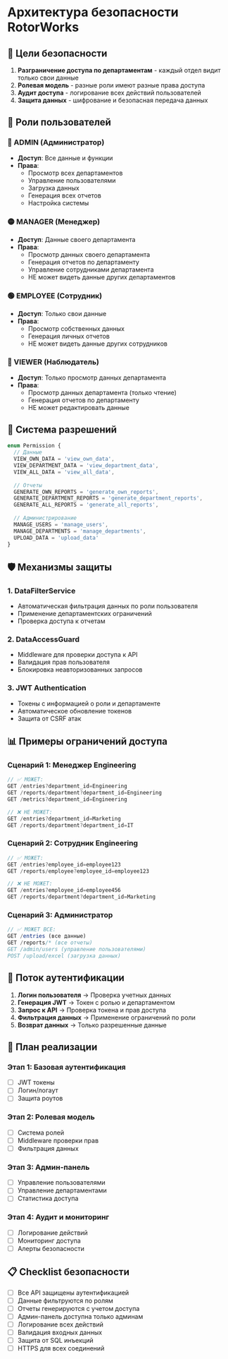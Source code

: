# Архитектура безопасности RotorWorks

## 🎯 Цели безопасности

1. **Разграничение доступа по департаментам** - каждый отдел видит только свои данные
2. **Ролевая модель** - разные роли имеют разные права доступа
3. **Аудит доступа** - логирование всех действий пользователей
4. **Защита данных** - шифрование и безопасная передача данных

## 👥 Роли пользователей

### 🔴 ADMIN (Администратор)
- **Доступ**: Все данные и функции
- **Права**:
  - Просмотр всех департаментов
  - Управление пользователями
  - Загрузка данных
  - Генерация всех отчетов
  - Настройка системы

### 🟡 MANAGER (Менеджер)
- **Доступ**: Данные своего департамента
- **Права**:
  - Просмотр данных своего департамента
  - Генерация отчетов по департаменту
  - Управление сотрудниками департамента
  - НЕ может видеть данные других департаментов

### 🟢 EMPLOYEE (Сотрудник)
- **Доступ**: Только свои данные
- **Права**:
  - Просмотр собственных данных
  - Генерация личных отчетов
  - НЕ может видеть данные других сотрудников

### 🔵 VIEWER (Наблюдатель)
- **Доступ**: Только просмотр данных департамента
- **Права**:
  - Просмотр данных департамента (только чтение)
  - Генерация отчетов по департаменту
  - НЕ может редактировать данные

## 🔐 Система разрешений

```typescript
enum Permission {
  // Данные
  VIEW_OWN_DATA = 'view_own_data',
  VIEW_DEPARTMENT_DATA = 'view_department_data', 
  VIEW_ALL_DATA = 'view_all_data',
  
  // Отчеты
  GENERATE_OWN_REPORTS = 'generate_own_reports',
  GENERATE_DEPARTMENT_REPORTS = 'generate_department_reports',
  GENERATE_ALL_REPORTS = 'generate_all_reports',
  
  // Администрирование
  MANAGE_USERS = 'manage_users',
  MANAGE_DEPARTMENTS = 'manage_departments',
  UPLOAD_DATA = 'upload_data'
}
```

## 🛡️ Механизмы защиты

### 1. **DataFilterService**
- Автоматическая фильтрация данных по роли пользователя
- Применение департаментских ограничений
- Проверка доступа к отчетам

### 2. **DataAccessGuard**
- Middleware для проверки доступа к API
- Валидация прав пользователя
- Блокировка неавторизованных запросов

### 3. **JWT Authentication**
- Токены с информацией о роли и департаменте
- Автоматическое обновление токенов
- Защита от CSRF атак

## 📊 Примеры ограничений доступа

### Сценарий 1: Менеджер Engineering
```typescript
// ✅ МОЖЕТ:
GET /entries?department_id=Engineering
GET /reports/department?department_id=Engineering
GET /metrics?department_id=Engineering

// ❌ НЕ МОЖЕТ:
GET /entries?department_id=Marketing
GET /reports/department?department_id=IT
```

### Сценарий 2: Сотрудник Engineering
```typescript
// ✅ МОЖЕТ:
GET /entries?employee_id=employee123
GET /reports/employee?employee_id=employee123

// ❌ НЕ МОЖЕТ:
GET /entries?employee_id=employee456
GET /reports/department?department_id=Marketing
```

### Сценарий 3: Администратор
```typescript
// ✅ МОЖЕТ ВСЕ:
GET /entries (все данные)
GET /reports/* (все отчеты)
GET /admin/users (управление пользователями)
POST /upload/excel (загрузка данных)
```

## 🔄 Поток аутентификации

1. **Логин пользователя** → Проверка учетных данных
2. **Генерация JWT** → Токен с ролью и департаментом
3. **Запрос к API** → Проверка токена и прав доступа
4. **Фильтрация данных** → Применение ограничений по роли
5. **Возврат данных** → Только разрешенные данные

## 🚀 План реализации

### Этап 1: Базовая аутентификация
- [ ] JWT токены
- [ ] Логин/логаут
- [ ] Защита роутов

### Этап 2: Ролевая модель
- [ ] Система ролей
- [ ] Middleware проверки прав
- [ ] Фильтрация данных

### Этап 3: Админ-панель
- [ ] Управление пользователями
- [ ] Управление департаментами
- [ ] Статистика доступа

### Этап 4: Аудит и мониторинг
- [ ] Логирование действий
- [ ] Мониторинг доступа
- [ ] Алерты безопасности

## 📋 Checklist безопасности

- [ ] Все API защищены аутентификацией
- [ ] Данные фильтруются по ролям
- [ ] Отчеты генерируются с учетом доступа
- [ ] Админ-панель доступна только админам
- [ ] Логирование всех действий
- [ ] Валидация входных данных
- [ ] Защита от SQL инъекций
- [ ] HTTPS для всех соединений
